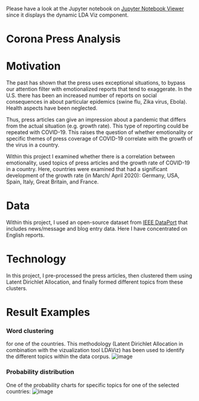 Please have a look at the Jupyter notebook on [Jupyter Notebook Viewer](https://nbviewer.jupyter.org/github/ajdev-1/corona-press-analysis/blob/master/COVID-19%20GIT.ipynb) since it displays the dynamic LDA Viz component.

# Corona Press Analysis

# Motivation
The past has shown that the press uses exceptional situations,
to bypass our attention filter with emotionalized reports that tend to exaggerate. In the U.S. there has been an increased number of
reports on social consequences in about particular epidemics (swine flu, Zika virus, Ebola). Health aspects have been neglected.

Thus, press articles can give an impression about a pandemic that differs from the actual situation (e.g. growth rate). This
type of reporting could be repeated with COVID-19.
This raises the question of whether emotionality or specific themes of press coverage of COVID-19 correlate with the growth of the virus in a
country.

Within this project I examined whether there is a correlation between
emotionality, used topics of press articles and the growth rate of COVID-19 in a country. Here, countries were examined that had a significant
development of the growth rate (in March/ April 2020): Germany, USA, Spain, Italy,
Great Britain, and France.

# Data
Within this project, I used an open-source dataset from [IEEE DataPort](https://ieee-dataport.org/open-access/free-dataset-newsmessage-boardsblogs-about-coronavirus-4-month-data-52m-posts) that includes news/message and blog entry data. Here I have concentrated on English reports.

# Technology
In this project, I pre-processed the press articles, then clustered them using Latent Dirichlet Allocation, and finally formed different topics from these clusters.

# Result Examples

### Word clustering 
for one of the countries. This methodology (Latent Dirichlet Allocation in combination with the vizualization tool LDAViz) has been used to identify the different topics within the data corpus.
![image](https://user-images.githubusercontent.com/38671044/119042250-df36db00-b9b7-11eb-9c56-28c03d8542dc.png)

### Probability distribution
One of the probability charts for specific topics for one of the selected countries:
![image](https://user-images.githubusercontent.com/38671044/119042159-c4646680-b9b7-11eb-892e-97207e96df4c.png)

